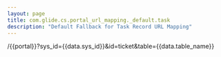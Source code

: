 ```yaml
---
layout: page
title: com.glide.cs.portal_url_mapping._default.task
description: "Default Fallback for Task Record URL Mapping"
---
```

/{{portal}}?sys_id={{data.sys_id}}&id=ticket&table={{data.table_name}}